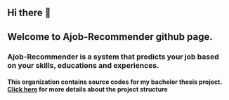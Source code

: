 ## Hi there 👋

## Welcome to Ajob-Recommender github page.

### Ajob-Recommender is a system that predicts your job based on your skills, educations and experiences.

####  This organization contains source codes for my bachelor thesis project. [Click here](https://github.com/AJob-Recommender/.github/blob/main/README.md) for more details about the project structure
